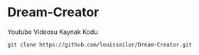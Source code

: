 # Dream-Creator

Youtube Videosu Kaynak Kodu

```bash
git clone https://github.com/louissailor/Dream-Creator.git
```
